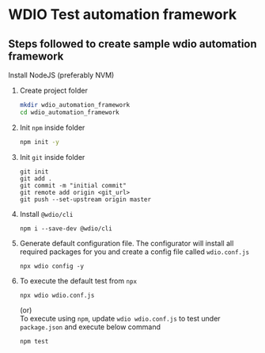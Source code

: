 # WDIO Test automation framework

## Steps followed to create sample wdio automation framework
Install NodeJS (preferably NVM)

1. Create project folder
    ``` bash
    mkdir wdio_automation_framework
    cd wdio_automation_framework
    ```
1. Init `npm` inside folder
    ``` bash
    npm init -y
    ```
1. Init `git` inside folder
    ```
    git init
    git add .
    git commit -m "initial commit"
    git remote add origin <git_url>
    git push --set-upstream origin master
    ```
1. Install `@wdio/cli`
    ```
    npm i --save-dev @wdio/cli
    ```
1. Generate default configuration file. The configurator will install all required packages for you and create a config file called `wdio.conf.js`
    ```
    npx wdio config -y
    ```

1. To execute the default test from `npx`
    ```
    npx wdio wdio.conf.js
    ```
    (or) <br>
    To execute using `npm`, update `wdio wdio.conf.js` to test under `package.json` and execute below command
    ```
    npm test
    ```

